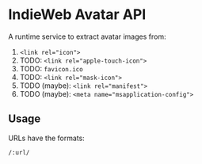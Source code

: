 # IndieWeb Avatar API

A runtime service to extract avatar images from:

1. `<link rel="icon">`
1. TODO: `<link rel="apple-touch-icon">`
1. TODO: `favicon.ico`
1. TODO: `<link rel="mask-icon">`
1. TODO (maybe): `<link rel="manifest">`
1. TODO (maybe): `<meta name="msapplication-config">`


## Usage

URLs have the formats:

```
/:url/
```

<!-- * `url` must be URI encoded.

### Advanced: Manual Cache Busting

If the screenshots aren’t updating at a high enough frequency you can pass in your own cache busting key using an underscore prefix `_` after your URL.

This can be any arbitrary string tied to your unique build, here’s an example that uses the date to at-most request a new version every day.:

```
/:url/_20210802/
``` -->
